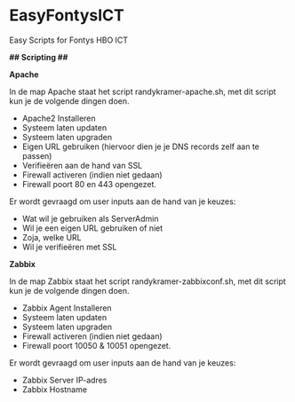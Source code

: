 # EasyFontysICT
Easy Scripts for Fontys HBO ICT

**## Scripting ##**

**Apache**

In de map Apache staat het script randykramer-apache.sh, met dit script kun je de volgende dingen doen.
  - Apache2 Installeren
  - Systeem laten updaten
  - Systeem laten upgraden
  - Eigen URL gebruiken (hiervoor dien je je DNS records zelf aan te passen)
  - Verifieëren aan de hand van SSL
  - Firewall activeren (indien niet gedaan)
  - Firewall poort 80 en 443 opengezet.
 
Er wordt gevraagd om user inputs aan de hand van je keuzes:
  - Wat wil je gebruiken als ServerAdmin
  - Wil je een eigen URL gebruiken of niet
  - Zoja, welke URL
  - Wil je verifieëren met SSL

**Zabbix**

In de map Zabbix staat het script randykramer-zabbixconf.sh, met dit script kun je de volgende dingen doen.
  - Zabbix Agent Installeren
  - Systeem laten updaten
  - Systeem laten upgraden
  - Firewall activeren (indien niet gedaan)
  - Firewall poort 10050 & 10051 opengezet.

 Er wordt gevraagd om user inputs aan de hand van je keuzes:
  - Zabbix Server IP-adres
  - Zabbix Hostname
 
 

